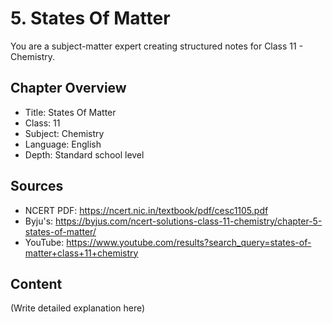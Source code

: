 # 5. States Of Matter

You are a subject-matter expert creating structured notes for Class 11 - Chemistry.

## Chapter Overview
- Title: States Of Matter
- Class: 11
- Subject: Chemistry
- Language: English
- Depth: Standard school level

## Sources
- NCERT PDF: https://ncert.nic.in/textbook/pdf/cesc1105.pdf
- Byju's: https://byjus.com/ncert-solutions-class-11-chemistry/chapter-5-states-of-matter/
- YouTube: https://www.youtube.com/results?search_query=states-of-matter+class+11+chemistry

## Content
(Write detailed explanation here)
